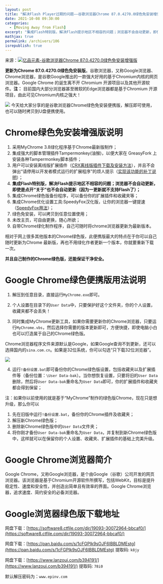```yaml
---
layout: post
title: "解决Flash Player过期的问题——谷歌浏览器Chrome 87.0.4270.0绿色免安装增强版"
date: 2021-10-08 09:30:00
categories: 
  - [Moving Away from Flash]
excerpt: "集成Flash特别版，解决Flash提示地区不相容的问题；浏览器不会自动更新，即使是点开“关于”也不会自动更新（因为一更新就不支持Flash了）"
mathjax: true
permalink: /archivers/106
isrepublish: true
---
```


来源：[![亿品元素-谷歌浏览器Chrome 87.0.4270.0绿色免安装增强版](https://img.shields.io/badge/亿品元素-谷歌浏览器Chrome%2087.0.4270.0绿色免安装增强版-brightgreen)](http://www.epinv.com/post/7888.html)

**更新为Chrome 87.0.4270.0绿色免安装版**。谷歌浏览器，又称Google浏览器、Chrome浏览器，是谷歌Google推出的一款强大好用的基于Chromium内核的网页浏览器。Google Chrome 的诞生离不开 Chromium 开源项目以及其他开源软件。**注：** 目前国内大部分浏览器甚至微软的Edge浏览器都是基于Chromium 开源项目，由此可见Chromium内核之强大！

![](https://pic1.xuehuaimg.com/proxy/https://img-blog.csdnimg.cn/img_convert/cadedaf9e4f853827de40ab45f89181f.png)
今天给大家分享的是谷歌浏览器Chrome绿色免安装便携版，解压即可使用，也可以随时拷贝到U盘便携使用。

# Chrome绿色免安装增强版说明
1. 采用MyChrome 3.8绿化程序基于Chrome最新版制作；
2. 集成强大的脚本管理插件Tampermonkey(油猴)，以便大家在 GreasyFork 上安装各种Tampermonkey脚本插件；
3. 用户可以安装离线版扩展插件（[CRX离线版插件下载及安装方法](http://www.epinv.com/post/10002.html)），并且不会弹出“请停用以开发者模式运行的扩展程序”的烦人提示（[实现该功能的补丁说明](http://www.epinv.com/post/12721.html)）；
4. **集成Flash特别版，解决Flash提示地区不相容的问题；浏览器不会自动更新，即使是点开“关于”也不会自动更新（因为一更新就不支持Flash了）；**
5. 集成Chrome绿色版备份程序，可以备份你的扩展插件和收藏夹等；
6. 集成Chrome优化设置工具:SpeedyFox汉化版，让你的浏览器一键提速（[SpeedyFox用法](http://www.epinv.com/post/13186.html)）；
7. 绿色免安装，可以拷贝到任意位置使用；
8. 未改主页，可自由更换，随心所欲；
9. 自带Chrome绿化制作程序，自己可随时将chrome浏览器更新为最新版本。
 
相对于网上很多其他版本的Chrome绿色版，此便携版最大的特点在于你可以自己随时更新为Chrome 最新版，再也不用绿化作者更新一个版本，你就要重新下载一次。

**并且自己制作的Chrome绿色版，还能保证干净安全。**

# Google Chrome绿色便携版用法说明

1. 解压到任意目录，直接运行```MyChrome.exe```即可。

2. 个人设置在目录下的```User Data```中，只要保护好这个文件夹，你的个人设置，收藏夹都不会丢失！

3. 同时集成MyChrome更新工具，如果你需要更新你的Chrome浏览器，只要运行```MyChrome.vbs```，然后选择你需要的版本更新即可，方便快捷，即使电脑小白也可以打造属于自己的Chrome绿色版。

Chrome浏览器程序文件来源默认是Google，如果Google查询不到更新，还可以选择国内的```sina.com.cn```。如果是32位系统，你可以勾选“只下载32位浏览器”。

![](https://pic1.xuehuaimg.com/proxy/https://img-blog.csdnimg.cn/08ce8dd562334fc8bc2086413b4ae430.png)

4. 运行```!备份设置.bat```即可备份你的Chrome绿色版设置，包括收藏夹以及扩展插件等（备份位置：```\User Data-bak```）。当你想恢复设置，只要将旧的```User Data```删除，然后将```User Data-bak```重命名为```User Data```即可，你的扩展插件和收藏夹都会得到保留；

注：如果你以前使用的就是基于“MyChrome”制作的绿色版Chrome，现在只是想升级，那么你可以

1. 先在旧版中运行```!备份设置.bat```，备份你的Chrome插件及收藏夹；
2. 解压新Chrome绿色版；
3. 删除新Chrome绿色版中的```User Data```文件夹；
4. 将你刚才备份```User Data-bak```重命名为```User Data```，并复制到新Chrome绿色版中，这样就可以在保留你的个人设置、收藏夹、扩展插件的基础上完美升级。

# Google Chrome浏览器简介
Google Chrome，又称Google浏览器，是个由Google（谷歌）公司开发的网页浏览器。该浏览器是基于Chromium开源软件所撰写，包括WebKit，目标是提升稳定性、速度和安全性，并创造出简单且有效率的界面。Google Chrome浏览器，追求速度、简约安全的必备浏览器。

# Google浏览器绿色版下载地址
网盘下载：[https://software8.ctfile.com/dir/19093-30072964-bbcaf0/](https://software8.ctfile.com/dir/19093-30072964-bbcaf0/)

网盘下载：[https://pan.baidu.com/s/1cFGPIk9sOJF6IBBLDMEstg](https://pan.baidu.com/s/1cFGPIk9sOJF6IBBLDMEstg)  提取码: ```k8jy```

网盘下载：[https://www.lanzoui.com/b394191/](https://www.lanzoui.com/b394191/) 提取码: ```78i0```

默认解压密码为：```www.epinv.com```